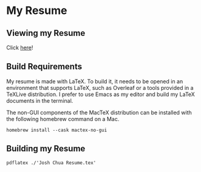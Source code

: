 # My Resume

## Viewing my Resume

Click [here](https://github.com/joshchua/resume/blob/main/Josh%20Chua%20Resume.pdf)!

## Build Requirements

My resume is made with LaTeX. To build it, it needs to be opened in an
environment that supports LaTeX, such as Overleaf or a tools provided
in a TeXLive distribution. I prefer to use Emacs as my editor and
build my LaTeX documents in the terminal.

The non-GUI components of the MacTeX distribution can be installed with
the following homebrew command on a Mac.

```shell
homebrew install --cask mactex-no-gui
```

## Building my Resume

```shell
pdflatex ./'Josh Chua Resume.tex'
```
